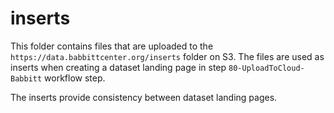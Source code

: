 # inserts #

This folder contains files that are uploaded to the
`https://data.babbittcenter.org/inserts` folder on S3.
The files are used as inserts when creating a dataset landing page in step
`80-UploadToCloud-Babbitt` workflow step.

The inserts provide consistency between dataset landing pages.

